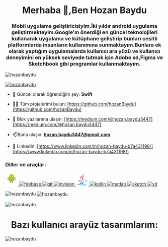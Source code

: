 <h1 align="center">Merhaba 👋,Ben Hozan Baydu</h1>
<h3 align="center">Mobil uygulama geliştiricisiyim.İki yıldır android uygulama geliştirmekteyim.Google'ın önerdiği en güncel teknolojileri kullanarak uygulama ve kütüphane geliştirip bunları çeşitli platformlarda insanların kullanımına sunmaktayım.Bunlara ek olarak yaptığım uygulamalarda kullanıcı ara yüzü ve kullanıcı deneyimini en yüksek seviyede tutmak için Adobe xd,Figma ve Sketchbook gibi programlar kullanmaktayım.</h3>

<p align="left"> <img src="https://komarev.com/ghpvc/?username=hozanbaydu&label=Profile%20views&color=0e75b6&style=flat" alt="hozanbaydu" /> </p>

<p align="left"> <a href="https://github.com/ryo-ma/github-profile-trophy"><img src="https://github-profile-trophy.vercel.app/?username=hozanbaydu" alt="hozanbaydu" /></a> </p>

- 🌱 Güncel olarak öğrendiğim şey: **Swift**

- 👨‍💻 Tüm projelerimi bulun: [https://github.com/hozanBaydu](https://github.com/hozanBaydu)

- 📝 Blok yazılarıma ulaşın: [https://medium.com/@hozan.baydu3447](https://medium.com/@hozan.baydu3447)

- 📫Bana ulaşın: **hozan.baydu3447@gmail.com**

- 📄 LinkedIn: [https://www.linkedin.com/in/hozan-baydu-b7a431198/](https://www.linkedin.com/in/hozan-baydu-b7a431198/)



<h3 align="left">Diller ve araçlar:</h3>
<p align="left"> <a href="https://developer.android.com" target="_blank" rel="noreferrer"> <img src="https://raw.githubusercontent.com/devicons/devicon/master/icons/android/android-original-wordmark.svg" alt="android" width="40" height="40"/> </a> <a href="https://firebase.google.com/" target="_blank" rel="noreferrer"> <img src="https://www.vectorlogo.zone/logos/firebase/firebase-icon.svg" alt="firebase" width="40" height="40"/> </a> <a href="https://git-scm.com/" target="_blank" rel="noreferrer"> <img src="https://www.vectorlogo.zone/logos/git-scm/git-scm-icon.svg" alt="git" width="40" height="40"/> </a> <a href="https://www.invisionapp.com/" target="_blank" rel="noreferrer"> <img src="https://www.vectorlogo.zone/logos/invisionapp/invisionapp-icon.svg" alt="invision" width="40" height="40"/> </a> <a href="https://www.java.com" target="_blank" rel="noreferrer"> <img src="https://raw.githubusercontent.com/devicons/devicon/master/icons/java/java-original.svg" alt="java" width="40" height="40"/> </a> <a href="https://kotlinlang.org" target="_blank" rel="noreferrer"> <img src="https://www.vectorlogo.zone/logos/kotlinlang/kotlinlang-icon.svg" alt="kotlin" width="40" height="40"/> </a> <a href="https://www.mathworks.com/" target="_blank" rel="noreferrer"> <img src="https://upload.wikimedia.org/wikipedia/commons/2/21/Matlab_Logo.png" alt="matlab" width="40" height="40"/> </a> <a href="https://www.sketch.com/" target="_blank" rel="noreferrer"> <img src="https://www.vectorlogo.zone/logos/sketchapp/sketchapp-icon.svg" alt="sketch" width="40" height="40"/> </a> <a href="https://www.adobe.com/products/xd.html" target="_blank" rel="noreferrer"> <img src="https://cdn.worldvectorlogo.com/logos/adobe-xd.svg" alt="xd" width="40" height="40"/> </a> </p>

<p><img align="left" src="https://github-readme-stats.vercel.app/api/top-langs?username=hozanbaydu&show_icons=true&locale=en&layout=compact" alt="hozanbaydu" /></p>

<p>&nbsp;<img align="center" src="https://github-readme-stats.vercel.app/api?username=hozanbaydu&show_icons=true&locale=en" alt="hozanbaydu" /></p>

<p><img align="center" src="https://github-readme-streak-stats.herokuapp.com/?user=hozanbaydu&" alt="hozanbaydu" /></p>


<h1 align="center">Bazı kullanıcı arayüz tasarımlarım:</h1>


<p><img align="left" src="https://blogger.googleusercontent.com/img/b/R29vZ2xl/AVvXsEhtF1awU3UKgKb545rzjjZy08tMeP31i9kPUGJD91B9q2AJUJsGhnbNdH1R0n7mVZpsz09EYiSZ1ho490ujf3huvgn9kIGxryIpHKqSyrI_yAUZotV318Vge1fOZ3UGFvg666Zs1sBvfCd_9-EhdhRRze2wCOegLF7xFYm1rajiz5-xKdU_TZmnprv5/s600/yay%C4%B1n3.png" alt="hozanbaydu" /></p>

<p><img align="left" src="https://blogger.googleusercontent.com/img/b/R29vZ2xl/AVvXsEigfGhnmIa1xGg9y9amPHhnirIX2nDyutwim-TBVcppt2OYjjv2lM_so4O2gr9FwrJxzCmM-uvCu2UXdfOH8-WTbB_feY-5L2qfNSVkClObzfKUiZQAiH5Y1nibWtZ5iNgLSKezZjvyvQIFO4KESTPFAzQkjfNmNy4IExDuCaugmU66-MspA_b3XGN6/s600/Group%201226.png /></p>


